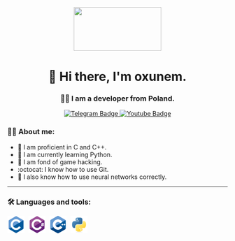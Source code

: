 <div id="header" align="center">
  <img src="https://media.giphy.com/media/3oKIPnAiaMCws8nOsE/giphy.gif?cid=790b7611fhrj5vljwki8o5knro6z3eegdl5wxnnnzg93vx1i&ep=v1_gifs_search&rid=giphy.gif&ct=g" width="200" height="100"/>
</div>

<div id="header" align="center">
  <h1>👋 Hi there, I'm oxunem.</h1>
  <h3>👨‍💻 I am a developer from Poland.</h3>
</div>

<div id="badges" align="center">
  <a href="https://t.me/oxunem">
    <img src="https://img.shields.io/badge/Telegram-blue?style=for-the-badge&logo=telegram&logoColor=white" alt="Telegram Badge"/>
  </a>
  <a href="https://www.youtube.com/@oxunem1066">
    <img src="https://img.shields.io/badge/YouTube-red?style=for-the-badge&logo=youtube&logoColor=white" alt="Youtube Badge"/>
  </a>
</div>

### 🤷‍♂️ About me:
- 🔭 I am proficient in C and C++.
- 🌱 I am currently learning Python.
- 💉 I am fond of game hacking.
- :octocat: I know how to use Git.
- 🤖 I also know how to use neural networks correctly.

---

### :hammer_and_wrench: Languages and tools:
<div>
  <img src="https://github.com/devicons/devicon/blob/master/icons/c/c-original.svg" title="C" alt="C" width="40" height="40"/>&nbsp;
  <img src="https://github.com/devicons/devicon/blob/master/icons/csharp/csharp-original.svg" title="CSharp" alt="CSharp" width="40" height="40"/>&nbsp;
  <img src="https://github.com/devicons/devicon/blob/master/icons/cplusplus/cplusplus-original.svg" title="CPlusPlus" alt="CPlusPlus" width="40" height="40"/>&nbsp;
  <img src="https://github.com/devicons/devicon/blob/master/icons/python/python-original.svg" title="Python" alt="Python" width="40" height="40"/>&nbsp;
</div>
